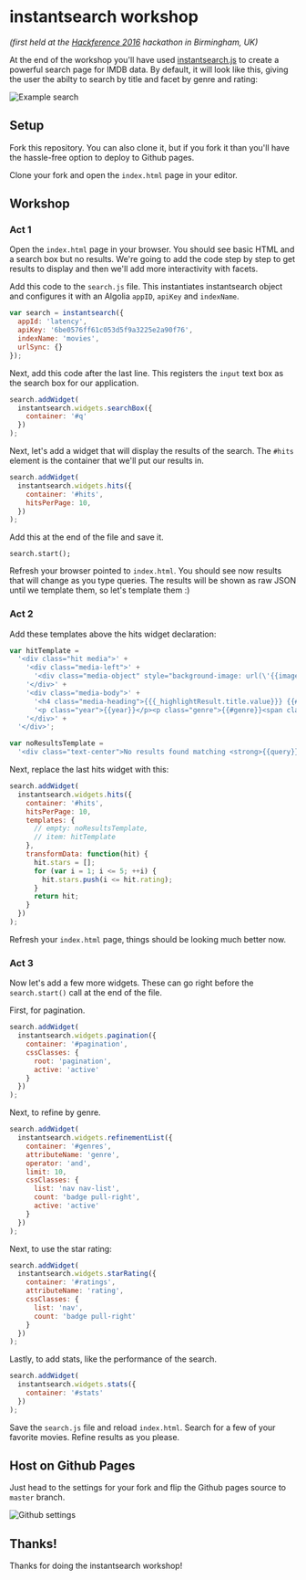 # instantsearch workshop

*(first held at the [Hackference 2016](https://2016.hackference.co.uk) hackathon in Birmingham, UK)*

At the end of the workshop you'll have used [instantsearch.js](https://community.algolia.com/instantsearch.js) to create a powerful search page for IMDB data. By default,
it will look like this, giving the user the abilty to search by title and facet by genre and rating:

![Example search](https://dl.dropboxusercontent.com/s/wgrg39yh5i4akgb/Screenshot%202016-10-22%2013.14.55.png)

## Setup

Fork this repository. You can also clone it, but if you fork it than you'll have the hassle-free option to deploy to Github pages.

Clone your fork and open the `index.html` page in your editor.

## Workshop

### Act 1

Open the `index.html` page in your browser. You should see basic HTML and a search box but no results. We're going to add the code step by step to get results to display and then we'll add more interactivity with facets.

Add this code to the `search.js` file. This instantiates instantsearch object and configures it with an Algolia `appID`, `apiKey` and `indexName`.

``` javascript
var search = instantsearch({
  appId: 'latency',
  apiKey: '6be0576ff61c053d5f9a3225e2a90f76',
  indexName: 'movies',
  urlSync: {}
});
```

Next, add this code after the last line. This registers the `input` text box as the search box for our application.

``` javascript
search.addWidget(
  instantsearch.widgets.searchBox({
    container: '#q'
  })
);
```

Next, let's add a widget that will display the results of the search. The `#hits` element is the container that we'll put our results in.

``` javascript
search.addWidget(
  instantsearch.widgets.hits({
    container: '#hits',
    hitsPerPage: 10,
  })
);
```

Add this at the end of the file and save it.

```
search.start();
```

Refresh your browser pointed to `index.html`. You should see now results that will change as you type queries.
The results will be shown as raw JSON until we template them, so let's template them :)

### Act 2

Add these templates above the hits widget declaration:

``` javascript
var hitTemplate =
  '<div class="hit media">' +
    '<div class="media-left">' +
      '<div class="media-object" style="background-image: url(\'{{image}}\');"></div>' +
    '</div>' +
    '<div class="media-body">' +
      '<h4 class="media-heading">{{{_highlightResult.title.value}}} {{#stars}}<span class="ais-star-rating--star{{^.}}__empty{{/.}}"></span>{{/stars}}</h4>' +
      '<p class="year">{{year}}</p><p class="genre">{{#genre}}<span class="badge">{{.}}</span> {{/genre}}</p>' +
    '</div>' +
  '</div>';

var noResultsTemplate =
  '<div class="text-center">No results found matching <strong>{{query}}</strong>.</div>';

```

Next, replace the last hits widget with this:

``` javascript
search.addWidget(
  instantsearch.widgets.hits({
    container: '#hits',
    hitsPerPage: 10,
    templates: {
      // empty: noResultsTemplate,
      // item: hitTemplate
    },
    transformData: function(hit) {
      hit.stars = [];
      for (var i = 1; i <= 5; ++i) {
        hit.stars.push(i <= hit.rating);
      }
      return hit;
    }
  })
);

```

Refresh your `index.html` page, things should be looking much better now.

### Act 3

Now let's add a few more widgets. These can go right before the `search.start()` call at the end of the file.

First, for pagination.

``` javascript
search.addWidget(
  instantsearch.widgets.pagination({
    container: '#pagination',
    cssClasses: {
      root: 'pagination',
      active: 'active'
    }
  })
);
```

Next, to refine by genre.

``` javascript
search.addWidget(
  instantsearch.widgets.refinementList({
    container: '#genres',
    attributeName: 'genre',
    operator: 'and',
    limit: 10,
    cssClasses: {
      list: 'nav nav-list',
      count: 'badge pull-right',
      active: 'active'
    }
  })
);
```

Next, to use the star rating:

``` javascript
search.addWidget(
  instantsearch.widgets.starRating({
    container: '#ratings',
    attributeName: 'rating',
    cssClasses: {
      list: 'nav',
      count: 'badge pull-right'
    }
  })
);
```

Lastly, to add stats, like the performance of the search.

``` javascript
search.addWidget(
  instantsearch.widgets.stats({
    container: '#stats'
  })
);
```

Save the `search.js` file and reload `index.html`. Search for a few of your favorite movies. Refine results as you please.

## Host on Github Pages

Just head to the settings for your fork and flip the Github pages source to `master` branch.

![Github settings](https://dl.dropboxusercontent.com/s/c3p1wtu1pir5pwn/Screenshot%202016-10-22%2013.20.53.png)

## Thanks!

Thanks for doing the instantsearch workshop!

